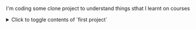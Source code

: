 I'm coding some clone project to understand things sthat I learnt on courses

<details>
<summary>Click to toggle contents of `first project`</summary>

![first project](../clone_projects/src/img/cl1.png)
create-update-delete notes
locale storage

</details>